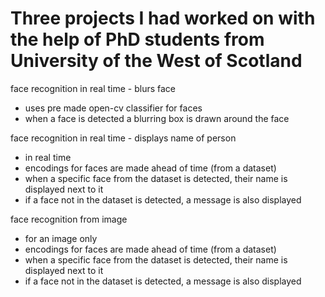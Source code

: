 # Three projects I had worked on with the help of PhD students from University of the West of Scotland

face recognition in real time - blurs face
- uses pre made open-cv classifier for faces
- when a face is detected a blurring box is drawn around the face

face recognition in real time - displays name of person
- in real time
- encodings for faces are made ahead of time (from a dataset)
- when a specific face from the dataset is detected, their name is displayed next to it
- if a face not in the dataset is detected, a message is also displayed

face recognition from image
- for an image only
- encodings for faces are made ahead of time (from a dataset)
- when a specific face from the dataset is detected, their name is displayed next to it
- if a face not in the dataset is detected, a message is also displayed
